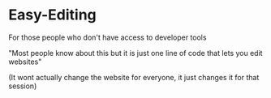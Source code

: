 # Easy-Editing
For those people who don't have access to developer tools

"Most people know about this but it is just one line of code that lets you edit websites"

(It wont actually change the website for everyone, it just changes it for that session)
